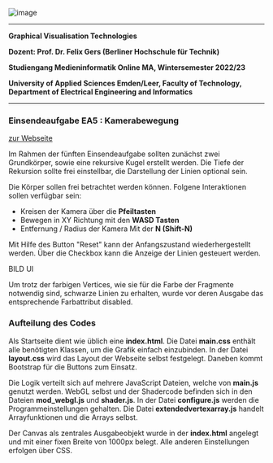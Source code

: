 ![image](https://user-images.githubusercontent.com/32162305/150810942-99672aac-99af-47ea-849b-ba263fae0c3f.png)

---

**Graphical Visualisation Technologies**

**Dozent: Prof. Dr. Felix Gers (Berliner Hochschule für Technik)**

**Studiengang Medieninformatik Online MA, Wintersemester 2022/23**

**University of Applied Sciences Emden/Leer, Faculty of Technology, Department of Electrical Engineering and
Informatics**

---

### Einsendeaufgabe EA5 : Kamerabewegung

[zur Webseite](https://gvt.ckitte.de/ea5/)

Im Rahmen der fünften Einsendeaufgabe sollten zunächst zwei Grundkörper, sowie eine rekursive Kugel
erstellt werden. Die Tiefe der Rekursion sollte frei einstellbar, die Darstellung der Linien optional sein.

Die Körper sollen frei betrachtet werden können. Folgene Interaktionen sollen verfügbar sein: 

- Kreisen der Kamera über die **Pfeiltasten**
- Bewegen in XY Richtung mit den **WASD Tasten**
- Entfernung / Radius der Kamera Mit der **N (Shift-N)**

Mit Hilfe des Button "Reset" kann der Anfangszustand wiederhergestellt werden. Über die Checkbox kann
die Anzeige der Linien gesteuert werden.

BILD UI

Um trotz der farbigen Vertices, wie sie für die Farbe der Fragmente notwendig sind, schwarze Linien zu erhalten, wurde
vor deren Ausgabe das entsprechende Farbattribut disabled.

### Aufteilung des Codes

Als Startseite dient wie üblich eine **index.html**. Die Datei **main.css** enthält alle benötigten Klassen, um die
Grafik einfach einzubinden. In der Datei **layout.css** wird das Layout der Webseite selbst festgelegt. Daneben kommt
Bootstrap für die Buttons zum Einsatz.

Die Logik verteilt sich auf mehrere JavaScript Dateien, welche von **main.js** genutzt werden. WebGL selbst und der
Shadercode befinden sich in den Dateien **mod_webgl.js** und **shader.js**. In der Datei **configure.js** werden die
Programmeinstellungen gehalten. Die Datei **extendedvertexarray.js** handelt Arrayfunktionen und die Arrays selbst.

Der Canvas als zentrales Ausgabeobjekt wurde in der **index.html** angelegt und mit einer fixen Breite von 1000px
belegt. Alle anderen Einstellungen erfolgen über CSS.
